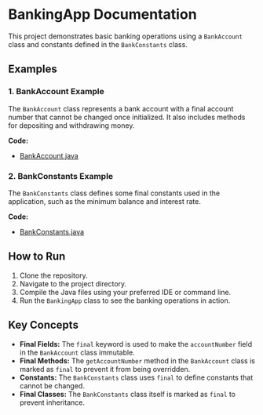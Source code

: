 # BankingApp Documentation

This project demonstrates basic banking operations using a `BankAccount` class and constants defined in the `BankConstants` class.

## Examples

### 1. BankAccount Example

The `BankAccount` class represents a bank account with a final account number that cannot be changed once initialized. It also includes methods for depositing and withdrawing money.

**Code:**
- [BankAccount.java](../../java/src/awesome/lld/java/oop/finalkeyword/BankAccount.java)

### 2. BankConstants Example

The `BankConstants` class defines some final constants used in the application, such as the minimum balance and interest rate.

**Code:**
- [BankConstants.java](../../java/src/awesome/lld/java/oop/finalkeyword/BankConstants.java)

## How to Run

1. Clone the repository.
2. Navigate to the project directory.
3. Compile the Java files using your preferred IDE or command line.
4. Run the `BankingApp` class to see the banking operations in action.

## Key Concepts

- **Final Fields:** The `final` keyword is used to make the `accountNumber` field in the `BankAccount` class immutable.
- **Final Methods:** The `getAccountNumber` method in the `BankAccount` class is marked as `final` to prevent it from being overridden.
- **Constants:** The `BankConstants` class uses `final` to define constants that cannot be changed.
- **Final Classes:** The `BankConstants` class itself is marked as `final` to prevent inheritance.
